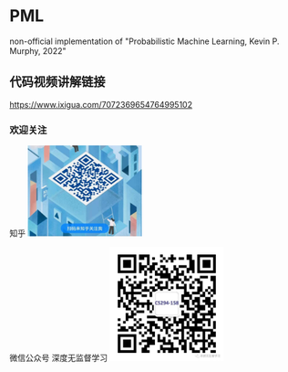 # PML
non-official implementation of "Probabilistic Machine Learning, Kevin P. Murphy, 2022"

## 代码视频讲解链接
https://www.ixigua.com/7072369654764995102

### 欢迎关注
知乎
<img src="./fig/zhihu.jpg" width=200/>

微信公众号 深度无监督学习
<img src="./fig/wechat.jpg" width=200/>
